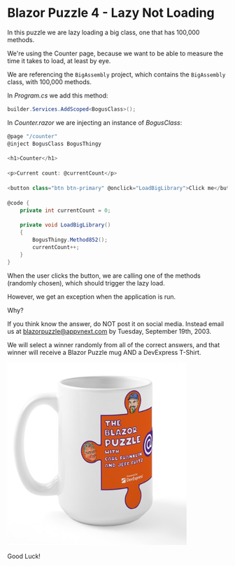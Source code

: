 # Blazor Puzzle 4 - Lazy Not Loading

In this puzzle we are lazy loading a big class, one that has 100,000 methods.

We're using the Counter page, because we want to be able to measure the time it takes to load, at least by eye.

We are referencing the `BigAssembly` project, which contains the `BigAssembly` class, with 100,000 methods.

In *Program.cs* we add this method:

```c#
builder.Services.AddScoped<BogusClass>();
```

In *Counter.razor* we are injecting an instance of *BogusClass*:

```c#
@page "/counter"
@inject BogusClass BogusThingy

<h1>Counter</h1>

<p>Current count: @currentCount</p>

<button class="btn btn-primary" @onclick="LoadBigLibrary">Click me</button>

@code {
    private int currentCount = 0;

    private void LoadBigLibrary()
    {
        BogusThingy.Method852();
        currentCount++;
    }
}
```

When the user clicks the button, we are calling one of the methods (randomly chosen), which should trigger the lazy load.

However, we get an exception when the application is run.

Why?

If you think know the answer, do NOT post it on social media. Instead email us at [blazorpuzzle@appvnext.com](mailto:blazorpuzzle@appvnext.com?subject=Puzzle-4) by Tuesday, September 19th, 2003. 

We will select a winner randomly from all of the correct answers, and that winner will receive a Blazor Puzzle mug AND a DevExpress T-Shirt.

![mug](images/mug.png)

Good Luck!
